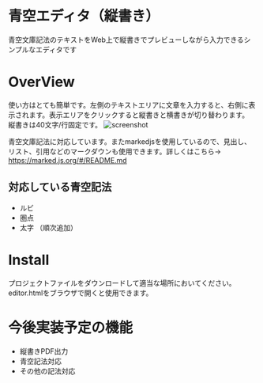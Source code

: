 # 青空エディタ（縦書き）

青空文庫記法のテキストをWeb上で縦書きでプレビューしながら入力できるシンプルなエディタです

# OverView

使い方はとても簡単です。左側のテキストエリアに文章を入力すると、右側に表示されます。表示エリアをクリックすると縦書きと横書きが切り替わります。
縦書きは40文字/行固定です。
![screenshot](https://user-images.githubusercontent.com/44860769/48186997-15258e00-e37d-11e8-9717-1fc0bec0323a.png)


青空文庫記法に対応しています。またmarkedjsを使用しているので、見出し、リスト、引用などのマークダウンも使用できます。詳しくはこちら→　https://marked.js.org/#/README.md


## 対応している青空記法
- ルビ
- 圏点
- 太字
（順次追加）


# Install

プロジェクトファイルをダウンロードして適当な場所においてください。editor.htmlをブラウザで開くと使用できます。

# 今後実装予定の機能

- 縦書きPDF出力
- 青空記法対応
- その他の記法対応

